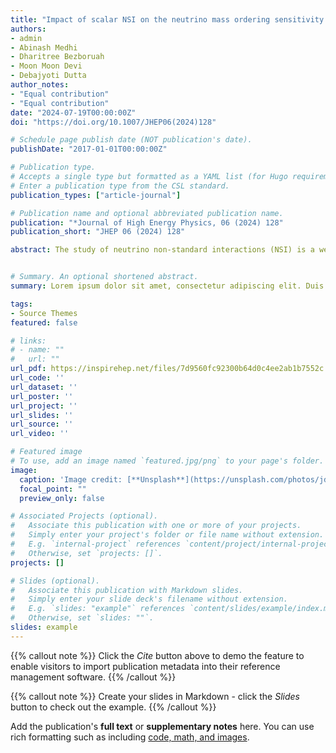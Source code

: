 ```yaml
---
title: "Impact of scalar NSI on the neutrino mass ordering sensitivity at DUNE, HK and KNO"
authors:
- admin
- Abinash Medhi
- Dharitree Bezboruah
- Moon Moon Devi
- Debajyoti Dutta
author_notes:
- "Equal contribution"
- "Equal contribution"
date: "2024-07-19T00:00:00Z"
doi: "https://doi.org/10.1007/JHEP06(2024)128"

# Schedule page publish date (NOT publication's date).
publishDate: "2017-01-01T00:00:00Z"

# Publication type.
# Accepts a single type but formatted as a YAML list (for Hugo requirements).
# Enter a publication type from the CSL standard.
publication_types: ["article-journal"]

# Publication name and optional abbreviated publication name.
publication: "*Journal of High Energy Physics, 06 (2024) 128"
publication_short: "JHEP 06 (2024) 128"

abstract: The study of neutrino non-standard interactions (NSI) is a well-motivated phenomenological scenario to explore new physics beyond the Standard Model. The possible scalar coupling of neutrinos (ν) with matter is one of such new physics scenarios that appears as a sub-dominant effect that can impact the ν-oscillations in matter. The presence of scalar NSI introduces an additional contribution directly to the ν-mass matrix in the interaction Hamiltonian and subsequently to the ν-oscillations. This indicates that scalar NSI may have a significant impact on measurements related to ν-oscillations e.g. leptonic CP phase octant and neutrino mass ordering (MO). The linear scaling of the effects of scalar NSI with matter density also motivates its exploration in long-baseline (LBL) experiments. In this paper, we study the impact of a scalar-mediated NSI on the MO sensitivity of DUNE, HK and HK+KNO, which are upcoming LBL experiments. We study the impact on MO sensitivities at these experiments assuming that scalar NSI parameters are present in nature and is known from other non-LBL experiments. We observe that the presence of diagonal scalar NSI elements can significantly affect the ν-mass ordering sensitivities. We then also combine the data from DUNE with HK and HK+KNO to explore possible synergy among these experiments in a wider parameter space. We also observe a significant enhancement in the MO sensitivities for the combined analysis.


# Summary. An optional shortened abstract.
summary: Lorem ipsum dolor sit amet, consectetur adipiscing elit. Duis posuere tellus ac convallis placerat. Proin tincidunt magna sed ex sollicitudin condimentum.

tags:
- Source Themes
featured: false

# links:
# - name: ""
#   url: ""
url_pdf: https://inspirehep.net/files/7d9560fc92300b64d0c4ee2ab1b7552c
url_code: ''
url_dataset: ''
url_poster: ''
url_project: ''
url_slides: ''
url_source: ''
url_video: ''

# Featured image
# To use, add an image named `featured.jpg/png` to your page's folder. 
image:
  caption: 'Image credit: [**Unsplash**](https://unsplash.com/photos/jdD8gXaTZsc)'
  focal_point: ""
  preview_only: false

# Associated Projects (optional).
#   Associate this publication with one or more of your projects.
#   Simply enter your project's folder or file name without extension.
#   E.g. `internal-project` references `content/project/internal-project/index.md`.
#   Otherwise, set `projects: []`.
projects: []

# Slides (optional).
#   Associate this publication with Markdown slides.
#   Simply enter your slide deck's filename without extension.
#   E.g. `slides: "example"` references `content/slides/example/index.md`.
#   Otherwise, set `slides: ""`.
slides: example
---
```


{{% callout note %}}
Click the *Cite* button above to demo the feature to enable visitors to import publication metadata into their reference management software.
{{% /callout %}}

{{% callout note %}}
Create your slides in Markdown - click the *Slides* button to check out the example.
{{% /callout %}}

Add the publication's **full text** or **supplementary notes** here. You can use rich formatting such as including [code, math, and images](https://docs.hugoblox.com/content/writing-markdown-latex/).
